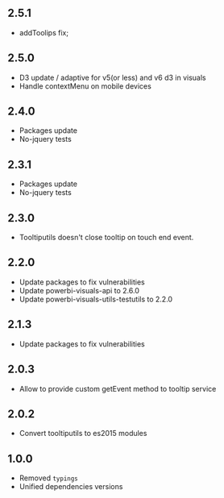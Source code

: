 ## 2.5.1
* addToolips fix; 

## 2.5.0
* D3 update / adaptive for v5(or less) and v6 d3 in visuals
* Handle contextMenu on mobile devices

## 2.4.0
* Packages update
* No-jquery tests

## 2.3.1
* Packages update
* No-jquery tests

## 2.3.0
* Tooltiputils doesn't close tooltip on touch end event.

## 2.2.0
* Update packages to fix vulnerabilities
* Update powerbi-visuals-api to 2.6.0
* Update powerbi-visuals-utils-testutils to 2.2.0

## 2.1.3
* Update packages to fix vulnerabilities

## 2.0.3
* Allow to provide custom getEvent method to tooltip service

## 2.0.2
* Convert tooltiputils to es2015 modules

## 1.0.0
* Removed `typings`
* Unified dependencies versions
